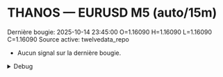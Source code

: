 # THANOS — EURUSD M5 (auto/15m)
Dernière bougie: 2025-10-14 23:45:00  O=1.16090  H=1.16090  L=1.16090  C=1.16090
Source active: twelvedata_repo

- Aucun signal sur la dernière bougie.

<details><summary>Debug</summary>

- TD_API_KEY manquant.

</details>